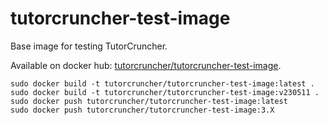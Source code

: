 # tutorcruncher-test-image

Base image for testing TutorCruncher.

Available on docker hub: [tutorcruncher/tutorcruncher-test-image](https://hub.docker.com/r/tutorcruncher/tutorcruncher-test-image/).

```
sudo docker build -t tutorcruncher/tutorcruncher-test-image:latest .
sudo docker build -t tutorcruncher/tutorcruncher-test-image:v230511 .
sudo docker push tutorcruncher/tutorcruncher-test-image:latest
sudo docker push tutorcruncher/tutorcruncher-test-image:3.X
```

